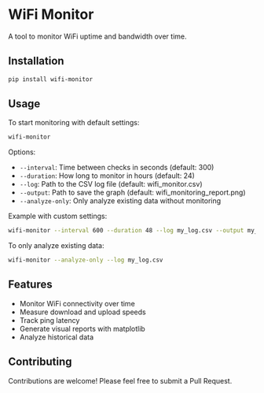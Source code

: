 # WiFi Monitor

A tool to monitor WiFi uptime and bandwidth over time.

## Installation

```bash
pip install wifi-monitor
```

## Usage

To start monitoring with default settings:

```bash
wifi-monitor
```

Options:

- `--interval`: Time between checks in seconds (default: 300)
- `--duration`: How long to monitor in hours (default: 24)
- `--log`: Path to the CSV log file (default: wifi_monitor.csv)
- `--output`: Path to save the graph (default: wifi_monitoring_report.png)
- `--analyze-only`: Only analyze existing data without monitoring

Example with custom settings:

```bash
wifi-monitor --interval 600 --duration 48 --log my_log.csv --output my_report.png
```

To only analyze existing data:

```bash
wifi-monitor --analyze-only --log my_log.csv
```

## Features

- Monitor WiFi connectivity over time
- Measure download and upload speeds
- Track ping latency
- Generate visual reports with matplotlib
- Analyze historical data

## Contributing

Contributions are welcome! Please feel free to submit a Pull Request.
